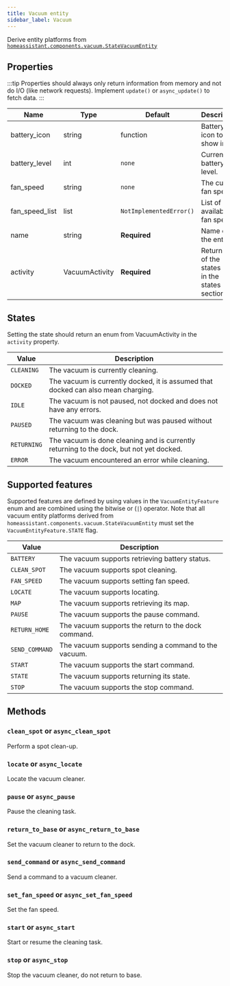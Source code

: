 ```yaml
---
title: Vacuum entity
sidebar_label: Vacuum
---
```


Derive entity platforms from [`homeassistant.components.vacuum.StateVacuumEntity`](https://github.com/home-assistant/home-assistant/blob/master/homeassistant/components/vacuum/__init__.py)

## Properties

:::tip
Properties should always only return information from memory and not do I/O (like network requests). Implement `update()` or `async_update()` to fetch data.
:::

| Name | Type | Default | Description
| ---- | ---- | ------- | -----------
| battery_icon | string | function | Battery icon to show in UI.
| battery_level | int | `none` | Current battery level.
| fan_speed | string | `none` | The current fan speed.
| fan_speed_list | list | `NotImplementedError()`| List of available fan speeds.
| name | string | **Required** | Name of the entity.
| activity | VacuumActivity | **Required** | Return one of the states listed in the states section.

## States

Setting the state should return an enum from VacuumActivity in the `activity` property.

| Value | Description
| ----- | -----------
| `CLEANING` | The vacuum is currently cleaning.
| `DOCKED` | The vacuum is currently docked, it is assumed that docked can also mean charging.
| `IDLE` | The vacuum is not paused, not docked and does not have any errors.
| `PAUSED` | The vacuum was cleaning but was paused without returning to the dock.
| `RETURNING` | The vacuum is done cleaning and is currently returning to the dock, but not yet docked.
| `ERROR` | The vacuum encountered an error while cleaning.

## Supported features

Supported features are defined by using values in the `VacuumEntityFeature` enum
and are combined using the bitwise or (`|`) operator.
Note that all vacuum entity platforms derived from `homeassistant.components.vacuum.StateVacuumEntity`
must set the `VacuumEntityFeature.STATE` flag.

| Value          | Description                                          |
| -------------- | ---------------------------------------------------- |
| `BATTERY`      | The vacuum supports retrieving battery status.       |
| `CLEAN_SPOT`   | The vacuum supports spot cleaning.                   |
| `FAN_SPEED`    | The vacuum supports setting fan speed.               |
| `LOCATE`       | The vacuum supports locating.                        |
| `MAP`          | The vacuum supports retrieving its map.              |
| `PAUSE`        | The vacuum supports the pause command.               |
| `RETURN_HOME`  | The vacuum supports the return to the dock command.  |
| `SEND_COMMAND` | The vacuum supports sending a command to the vacuum. |
| `START`        | The vacuum supports the start command.               |
| `STATE`        | The vacuum supports returning its state.             |
| `STOP`         | The vacuum supports the stop command.                |

## Methods

### `clean_spot` or `async_clean_spot`

Perform a spot clean-up.

### `locate` or `async_locate`

Locate the vacuum cleaner.

### `pause` or `async_pause`

Pause the cleaning task.

### `return_to_base` or `async_return_to_base`

Set the vacuum cleaner to return to the dock.

### `send_command` or `async_send_command`

Send a command to a vacuum cleaner.

### `set_fan_speed` or `async_set_fan_speed`

Set the fan speed.

### `start` or `async_start`

Start or resume the cleaning task.

### `stop` or `async_stop`

Stop the vacuum cleaner, do not return to base.
